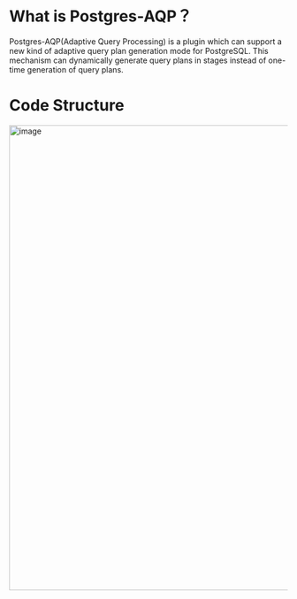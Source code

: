 # What is Postgres-AQP？
Postgres-AQP(Adaptive Query Processing) is a plugin which can support a new kind of adaptive query plan generation mode for PostgreSQL. 
This mechanism can dynamically generate query plans in stages instead of one-time generation of query plans.

# Code Structure
<img width="841" alt="image" src="https://user-images.githubusercontent.com/26684958/147406901-3ea97652-b5a9-4b37-844f-32302752d2f3.png">
